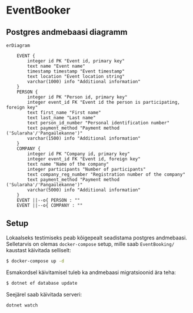 # EventBooker

## Postgres andmebaasi diagramm

```mermaid
erDiagram

    EVENT {
        integer id PK "Event id, primary key"
        text name "Event name"
        timestamp timestamp "Event timestamp"
        text location "Event location string"
        varchar(1000) info "Additional information"
    }
    PERSON {
        integer id PK "Person id, primary key"
        integer event_id FK "Event id the person is participating, foreign key"
        text first_name "First name"
        text last_name "Last name"
        text person_id_number "Personal identification number"
        text payment_method "Payment method ('Sularaha'/'Pangaülekanne')"
        varchar(1500) info "Additional information"
    }
    COMPANY {
        integer id PK "Company id, primary key"
        integer event_id FK "Event id, foreign key"
        text name "Name of the company"
        integer participants "Number of participants"
        text company_reg_number "Registration number of the company"
        text payment_method "Payment method ('Sularaha'/'Pangaülekanne')"
        varchar(5000) info "Additional information"
    }
    EVENT ||--o{ PERSON : ""
    EVENT ||--o{ COMPANY : ""
```

## Setup

Lokaalseks testimiseks peab kõigepealt seadistama postgres andmebaasi. Selletarvis on olemas `docker-compose` setup, mille saab `EventBooking/` kaustast käivitada selliselt:

```bash
$ docker-compose up -d
```

Esmakordsel käivitamisel tuleb ka andmebaasi migratsioonid ära teha:

```bash
$ dotnet ef database update
```

Seejärel saab käivitada serveri:

```bash
dotnet watch
```
